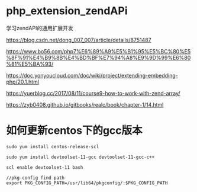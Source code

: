 # php_extension_zendAPi
学习zendAPI的通用扩展开发

https://blog.csdn.net/dong_007_007/article/details/8751487

https://www.bo56.com/php7%E6%89%A9%E5%B1%95%E5%BC%80%E5%8F%91%E4%B9%8B%E4%BD%BF%E7%94%A8%E9%9D%99%E6%80%81%E5%BA%93/

https://doc.yonyoucloud.com/doc/wiki/project/extending-embedding-php/20.1.html

https://yuerblog.cc/2017/08/11/course9-how-to-work-with-zend-array/

https://zyb0408.github.io/gitbooks/realc/book/chapter-1/14.html


# 如何更新centos下的gcc版本
```shell
sudo yum install centos-release-scl

sudo yum install devtoolset-11-gcc devtoolset-11-gcc-c++

scl enable devtoolset-11 bash

//pkg-config find path 
export PKG_CONFIG_PATH=/usr/lib64/pkgconfig/:$PKG_CONFIG_PATH
```
